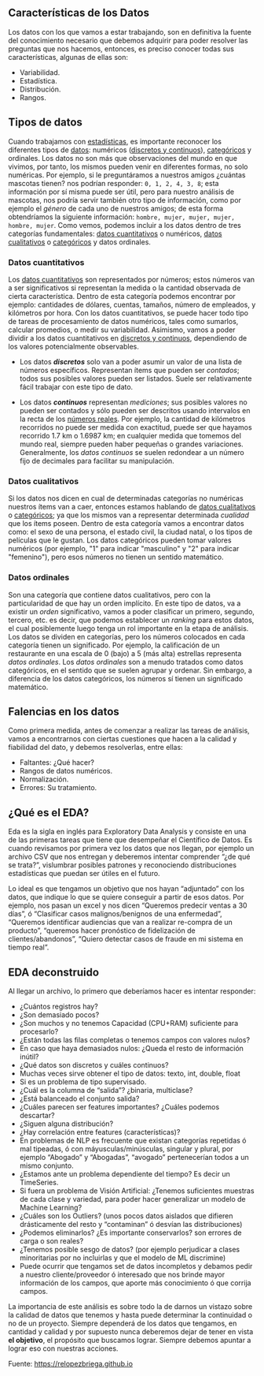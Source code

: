 ## Características de los Datos

Los datos con los que vamos a estar trabajando, son en definitiva la fuente del conocimiento necesario que debemos adquirir para poder resolver las preguntas que nos hacemos, entonces, es preciso conocer todas sus características, algunas de ellas son:

* Variabilidad.
* Estadística.
* Distribución.
* Rangos.

## Tipos de datos

Cuando trabajamos con [estadísticas](https://relopezbriega.github.io/blog/2015/06/27/probabilidad-y-estadistica-con-python/), es importante reconocer los diferentes tipos de [datos](https://es.wikipedia.org/wiki/Dato): numéricos ([discretos y continuos](https://es.wikipedia.org/wiki/Variable_discreta_y_variable_continua)), [categóricos](https://en.wikipedia.org/wiki/Categorical_variable) y ordinales. Los datos no son más que observaciones del mundo en que vivimos, por tanto, los mismos pueden venir en diferentes formas, no solo numéricas. Por ejemplo, si le preguntáramos a nuestros amigos ¿cuántas mascotas tienen? nos podrían responder: `0, 1, 2, 4, 3, 8`; esta información por sí misma puede ser útil, pero para nuestro análisis de mascotas, nos podría servir también otro tipo de información, como por ejemplo el *género* de cada uno de nuestros amigos; de esta forma obtendríamos la siguiente información: `hombre, mujer, mujer, mujer, hombre, mujer`. Como vemos, podemos incluir a los datos dentro de tres categorías fundamentales: [datos cuantitativos](https://es.wikipedia.org/wiki/Cantidad) o numéricos, [datos cualitativos](https://es.wikipedia.org/wiki/Cualidad) o [categóricos](https://en.wikipedia.org/wiki/Categorical_variable) y datos ordinales.

### Datos cuantitativos

Los [datos cuantitativos](https://es.wikipedia.org/wiki/Cantidad) son representados por números; estos números van a ser significativos si representan la medida o la cantidad observada de cierta característica. Dentro de esta categoría podemos encontrar por ejemplo: cantidades de dólares, cuentas, tamaños, número de empleados, y kilómetros por hora. Con los datos cuantitativos, se puede hacer todo tipo de tareas de procesamiento de datos numéricos, tales como sumarlos, calcular promedios, o medir su variabilidad. Asimismo, vamos a poder dividir a los datos cuantitativos en [discretos y continuos](https://es.wikipedia.org/wiki/Variable_discreta_y_variable_continua), dependiendo de los valores potencialmente observables.

* Los datos ***discretos*** solo van a poder asumir un valor de una lista de números específicos. Representan ítems que pueden ser *contados*; todos sus posibles valores pueden ser listados. Suele ser relativamente fácil trabajar con este tipo de dato.

* Los datos ***continuos*** representan *mediciones*; sus posibles valores no pueden ser contados y sólo pueden ser descritos usando intervalos en la recta de los [números reales](https://es.wikipedia.org/wiki/N%C3%BAmero_real). Por ejemplo, la cantidad de kilómetros recorridos no puede ser medida con exactitud, puede ser que hayamos recorrido 1.7 km o 1.6987 km; en cualquier medida que tomemos del mundo real, siempre pueden haber pequeñas o grandes variaciones. Generalmente, los *datos continuos* se suelen redondear a un número fijo de decimales para facilitar su manipulación.

### Datos cualitativos

Si los datos nos dicen en cual de determinadas categorías no numéricas nuestros ítems van a caer, entonces estamos hablando de [datos cualitativos](https://es.wikipedia.org/wiki/Cualidad) o [categóricos](https://en.wikipedia.org/wiki/Categorical_variable); ya que los mismos van a representar determinada *cualidad* que los ítems poseen. Dentro de esta categoría vamos a encontrar datos como: el sexo de una persona, el estado civil, la ciudad natal, o los tipos de películas que le gustan. Los datos categóricos pueden tomar valores numéricos (por ejemplo, "1" para indicar "masculino" y "2" para indicar "femenino"), pero esos números no tienen un sentido matemático.

### Datos ordinales

Son una categoría que contiene datos cualitativos, pero con la particularidad de que hay un orden implícito. En este tipo de datos, va a existir un *orden* significativo, vamos a poder clasificar un primero, segundo, tercero, etc. es decir, que podemos establecer un *ranking* para estos datos, el cual posiblemente luego tenga un rol importante en la etapa de análisis. Los datos se dividen en categorías, pero los números colocados en cada categoría tienen un significado. Por ejemplo, la calificación de un restaurante en una escala de 0 (bajo) a 5 (más alta) estrellas representa *datos ordinales*. Los *datos ordinales* son a menudo tratados como datos categóricos, en el sentido que se suelen agrupar y ordenar. Sin embargo, a diferencia de los datos categóricos, los números sí tienen un significado matemático.

## Falencias en los datos

Como primera medida, antes de comenzar a realizar las tareas de análisis, vamos a encontrarnos con ciertas cuestiones que hacen a la calidad y fiabilidad del dato, y debemos resolverlas, entre ellas:

* Faltantes: ¿Qué hacer?
* Rangos de datos numéricos.
* Normalización.
* Errores: Su tratamiento.

## ¿Qué es el EDA?

Eda es la sigla en inglés para Exploratory Data Analysis y consiste en una de las primeras tareas que tiene que desempeñar el Científico de Datos. Es cuando revisamos por primera vez los datos que nos llegan, por ejemplo un archivo CSV que nos entregan y deberemos intentar comprender “¿de qué se trata?”, vislumbrar posibles patrones y reconociendo distribuciones estadísticas que puedan ser útiles en el futuro.

Lo ideal es que tengamos un objetivo que nos hayan “adjuntado” con los datos, que indique lo que se quiere conseguir a partir de esos datos. Por ejemplo, nos pasan un excel y nos dicen “Queremos predecir ventas a 30 días”, ó “Clasificar casos malignos/benignos de una enfermedad”, “Queremos identificar audiencias que van a realizar re-compra de un producto”, “queremos hacer pronóstico de fidelización de clientes/abandonos”, “Quiero detectar casos de fraude en mi sistema en tiempo real”.

## EDA deconstruido

Al llegar un archivo, lo primero que deberíamos hacer es intentar responder:

* ¿Cuántos registros hay?
* ¿Son demasiado pocos?
* ¿Son muchos y no tenemos Capacidad (CPU+RAM) suficiente para procesarlo?
* ¿Están todas las filas completas o tenemos campos con valores nulos?
* En caso que haya demasiados nulos: ¿Queda el resto de información inútil?
* ¿Qué datos son discretos y cuáles continuos?
* Muchas veces sirve obtener el tipo de datos: texto, int, double, float
* Si es un problema de tipo supervisado.
* ¿Cuál es la columna de “salida”? ¿binaria, multiclase?
* ¿Está balanceado el conjunto salida?
* ¿Cuáles parecen ser features importantes? ¿Cuáles podemos descartar?
* ¿Siguen alguna distribución?
* ¿Hay correlación entre features (características)?
* En problemas de NLP es frecuente que existan categorías repetidas ó mal tipeadas, ó con máyusculas/minúsculas, singular y plural, por ejemplo “Abogado” y “Abogadas”, “avogado” pertenecerían todos a un mismo conjunto.
* ¿Estamos ante un problema dependiente del tiempo? Es decir un TimeSeries.
* Si fuera un problema de Visión Artificial: ¿Tenemos suficientes muestras de cada clase y variedad, para poder hacer generalizar un modelo de Machine Learning?
* ¿Cuáles son los Outliers? (unos pocos datos aislados que difieren drásticamente del resto y “contaminan” ó desvían las distribuciones)
* ¿Podemos eliminarlos? ¿Es importante conservarlos? son errores de carga o son reales?
* ¿Tenemos posible sesgo de datos? (por ejemplo perjudicar a clases minoritarias por no incluirlas y que el modelo de ML discrimine)
* Puede ocurrir que tengamos set de datos incompletos y debamos pedir a nuestro cliente/proveedor ó interesado que nos brinde mayor información de los campos, que aporte más conocimiento ó que corrija campos.

La importancia de este análisis es sobre todo la de darnos un vistazo sobre la calidad de datos que tenemos y hasta puede determinar la continuidad o no de un proyecto.
Siempre dependerá de los datos que tengamos, en cantidad y calidad y por supuesto nunca deberemos dejar de tener en vista **el objetivo**, el propósito que buscamos lograr. Siempre debemos apuntar a lograr eso con nuestras acciones.

Fuente: https://relopezbriega.github.io
